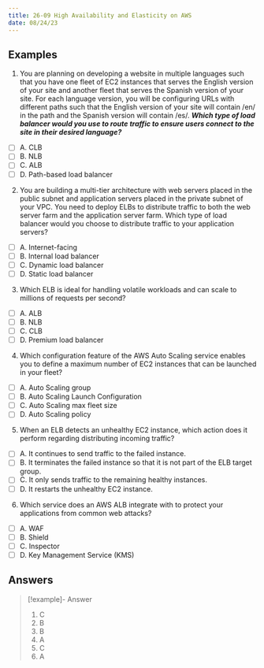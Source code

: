 ```yaml
---
title: 26-09 High Availability and Elasticity on AWS
date: 08/24/23
---
```


## Examples

1. You are planning on developing a website in multiple languages such that you have one fleet of EC2 instances that serves the English version of your site and another fleet that serves the Spanish version of your site. For each language version, you will be configuring URLs with different paths such that the English version of your site will contain /en/ in the path and the Spanish version will contain /es/. ***Which type of load balancer would you use to route traffic to ensure users connect to the site in their desired language?***

* [ ] A. CLB
* [ ] B. NLB
* [ ] C. ALB
* [ ] D. Path-based load balancer

2. You are building a multi-tier architecture with web servers placed in the public subnet and application servers placed in the private subnet of your VPC. You need to deploy ELBs to distribute traffic to both the web server farm and the application server farm. Which type of load balancer would you choose to distribute traffic to your application servers?

* [ ] A. Internet-facing
* [ ] B. Internal load balancer
* [ ] C. Dynamic load balancer
* [ ] D. Static load balancer

3. Which ELB is ideal for handling volatile workloads and can scale to millions of requests per second?

* [ ] A. ALB
* [ ] B. NLB
* [ ] C. CLB
* [ ] D. Premium load balancer

4. Which configuration feature of the AWS Auto Scaling service enables you to define a maximum number of EC2 instances that can be launched in your fleet?

* [ ] A. Auto Scaling group
* [ ] B. Auto Scaling Launch Configuration
* [ ] C. Auto Scaling max fleet size
* [ ] D. Auto Scaling policy

5. When an ELB detects an unhealthy EC2 instance, which action does it perform regarding distributing incoming traffic?

* [ ] A. It continues to send traffic to the failed instance.
* [ ] B. It terminates the failed instance so that it is not part of the ELB target group.
* [ ] C. It only sends traffic to the remaining healthy instances.
* [ ] D. It restarts the unhealthy EC2 instance.

6. Which service does an AWS ALB integrate with to protect your applications from common web attacks?

* [ ] A. WAF
* [ ] B. Shield
* [ ] C. Inspector
* [ ] D. Key Management Service (KMS)

## Answers

 > 
 > \[!example\]- Answer
 > 
 > 1. C 
 > 1. B 
 > 1. B 
 > 1. A 
 > 1. C 
 > 1. A
